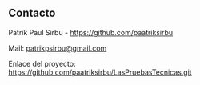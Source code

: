## Contacto

Patrik Paul Sirbu - https://github.com/paatriksirbu

Mail: patrikpsirbu@gmail.com

Enlace del proyecto: https://github.com/paatriksirbu/LasPruebasTecnicas.git